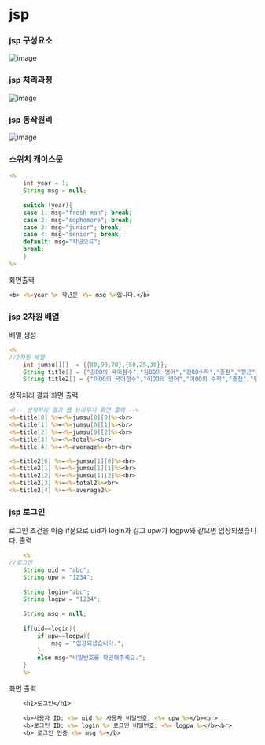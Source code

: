 # jsp
### jsp 구성요소<br>
![image](https://github.com/yeonjuyeong/jsp/assets/123055714/44833fca-c7f8-47fd-aae3-08c35bb447c7)
### jsp 처리과정<br>
![image](https://github.com/yeonjuyeong/jsp/assets/123055714/9982961b-aeab-4e8b-8c0d-3b1d53ae5624)
### jsp 동작원리<br>
![image](https://github.com/yeonjuyeong/jsp/assets/123055714/01ef9238-6946-450a-adf2-1726658a1a3c)

### 스위치 캐이스문
``` jsp
<%
	int year = 1;
	String msg = null;
	
	switch (year){
	case 1: msg="fresh man"; break;
	case 2: msg="sophomore"; break;
	case 3: msg="junior"; break;
	case 4: msg="senior"; break;
	default: msg="학년오류";
	break;
	}
%>
```

화면출력
``` jsp
<b> <%=year %> 학년은 <%= msg %>입니다.</b>
```
### jsp 2차원 배열
배열 생성
```jsp
<%
//2차원 배열
    int jumsu[][]  = {{80,90,70},{50,25,30}};
    String title[] = {"김OO의 국어점수","김OO의 영어","김OO수학","총점","평균"};
    String title2[] = {"이OO의 국어점수","이OO의 영어","이OO의 수학","총점","평균"};
```

성적처리 결과 화면 출력
``` jsp
<!-- 성적처리 결과 웹 브라우저 화면 출력 -->
<%=title[0] %>=<%=jumsu[0][0]%><br>
<%=title[1] %>=<%=jumsu[0][1]%><br>
<%=title[2] %>=<%=jumsu[0][2]%><br>
<%=title[3] %>=<%=total%><br>
<%=title[4] %>=<%=average%><br><br>

<%=title2[0] %>=<%=jumsu[1][0]%><br>
<%=title2[1] %>=<%=jumsu[1][1]%><br>
<%=title2[2] %>=<%=jumsu[1][2]%><br>
<%=title2[3] %>=<%=total2%><br>
<%=title2[4] %>=<%=average2%>
```
### jsp 로그인
로그인 조건을 이중 if문으로 uid가 login과 같고 upw가 logpw와 같으면 입장되셨습니다. 출력
``` jsp
	<%
//로그인
	String uid = "abc";
	String upw = "1234";
	
	String login="abc";
	String logpw = "1234";
	
	String msg = null;
	
	if(uid==login){
		if(upw==logpw){
			msg = "입장되셨습니다.";
		}
		else msg="비밀번호를 확인해주세요.";
	}
	%>
```

화면 출력
``` jsp
	<h1>로그인</h1>
	
	<b>사용자 ID: <%= uid %> 사용자 비밀번호: <%= upw %></b><br>
	<b>로그인 ID: <%= login %> 로그인 비밀번호: <%= logpw %></b><br>
	<b> 로그인 인증 <%= msg %></b>
```
